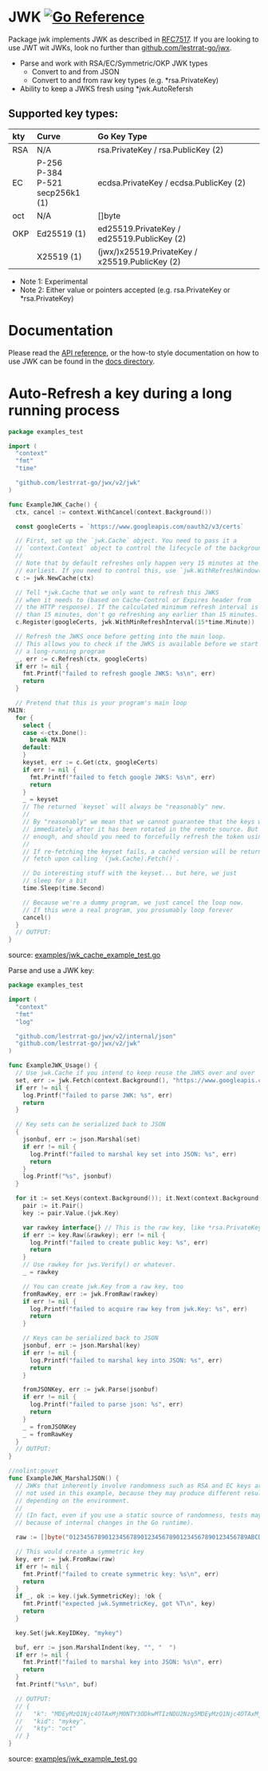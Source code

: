# JWK [![Go Reference](https://pkg.go.dev/badge/github.com/lestrrat-go/jwx/v2/jwk.svg)](https://pkg.go.dev/github.com/lestrrat-go/jwx/v2/jwk)

Package jwk implements JWK as described in [RFC7517](https://tools.ietf.org/html/rfc7517).
If you are looking to use JWT wit JWKs, look no further than [github.com/lestrrat-go/jwx](../jwt).

* Parse and work with RSA/EC/Symmetric/OKP JWK types
  * Convert to and from JSON
  * Convert to and from raw key types (e.g. *rsa.PrivateKey)
* Ability to keep a JWKS fresh using *jwk.AutoRefersh

## Supported key types:

| kty | Curve                   | Go Key Type                                   |
|:----|:------------------------|:----------------------------------------------|
| RSA | N/A                     | rsa.PrivateKey / rsa.PublicKey (2)            |
| EC  | P-256<br>P-384<br>P-521<br>secp256k1 (1) | ecdsa.PrivateKey / ecdsa.PublicKey (2)        |
| oct | N/A                     | []byte                                        |
| OKP | Ed25519 (1)             | ed25519.PrivateKey / ed25519.PublicKey (2)    |
|     | X25519 (1)              | (jwx/)x25519.PrivateKey / x25519.PublicKey (2)|

* Note 1: Experimental
* Note 2: Either value or pointers accepted (e.g. rsa.PrivateKey or *rsa.PrivateKey)

# Documentation

Please read the [API reference](https://pkg.go.dev/github.com/lestrrat-go/jwx/v2/jwk), or
the how-to style documentation on how to use JWK can be found in the [docs directory](../docs/04-jwk.md).

# Auto-Refresh a key during a long running process

<!-- INCLUDE(examples/jwk_cache_example_test.go) -->
```go
package examples_test

import (
  "context"
  "fmt"
  "time"

  "github.com/lestrrat-go/jwx/v2/jwk"
)

func ExampleJWK_Cache() {
  ctx, cancel := context.WithCancel(context.Background())

  const googleCerts = `https://www.googleapis.com/oauth2/v3/certs`

  // First, set up the `jwk.Cache` object. You need to pass it a
  // `context.Context` object to control the lifecycle of the background fetching goroutine.
  //
  // Note that by default refreshes only happen very 15 minutes at the
  // earliest. If you need to control this, use `jwk.WithRefreshWindow()`
  c := jwk.NewCache(ctx)

  // Tell *jwk.Cache that we only want to refresh this JWKS
  // when it needs to (based on Cache-Control or Expires header from
  // the HTTP response). If the calculated minimum refresh interval is less
  // than 15 minutes, don't go refreshing any earlier than 15 minutes.
  c.Register(googleCerts, jwk.WithMinRefreshInterval(15*time.Minute))

  // Refresh the JWKS once before getting into the main loop.
  // This allows you to check if the JWKS is available before we start
  // a long-running program
  _, err := c.Refresh(ctx, googleCerts)
  if err != nil {
    fmt.Printf("failed to refresh google JWKS: %s\n", err)
    return
  }

  // Pretend that this is your program's main loop
MAIN:
  for {
    select {
    case <-ctx.Done():
      break MAIN
    default:
    }
    keyset, err := c.Get(ctx, googleCerts)
    if err != nil {
      fmt.Printf("failed to fetch google JWKS: %s\n", err)
      return
    }
    _ = keyset
    // The returned `keyset` will always be "reasonably" new.
    //
    // By "reasonably" we mean that we cannot guarantee that the keys will be refreshed
    // immediately after it has been rotated in the remote source. But it should be close\
    // enough, and should you need to forcefully refresh the token using the `(jwk.Cache).Refresh()` method.
    //
    // If re-fetching the keyset fails, a cached version will be returned from the previous successful
    // fetch upon calling `(jwk.Cache).Fetch()`.

    // Do interesting stuff with the keyset... but here, we just
    // sleep for a bit
    time.Sleep(time.Second)

    // Because we're a dummy program, we just cancel the loop now.
    // If this were a real program, you prosumably loop forever
    cancel()
  }
  // OUTPUT:
}
```
source: [examples/jwk_cache_example_test.go](https://github.com/lestrrat-go/jwx/blob/refs/heads/develop/v2/examples/jwk_cache_example_test.go)
<!-- END INCLUDE -->

Parse and use a JWK key:

<!-- INCLUDE(examples/jwk_example_test.go) -->
```go
package examples_test

import (
  "context"
  "fmt"
  "log"

  "github.com/lestrrat-go/jwx/v2/internal/json"
  "github.com/lestrrat-go/jwx/v2/jwk"
)

func ExampleJWK_Usage() {
  // Use jwk.Cache if you intend to keep reuse the JWKS over and over
  set, err := jwk.Fetch(context.Background(), "https://www.googleapis.com/oauth2/v3/certs")
  if err != nil {
    log.Printf("failed to parse JWK: %s", err)
    return
  }

  // Key sets can be serialized back to JSON
  {
    jsonbuf, err := json.Marshal(set)
    if err != nil {
      log.Printf("failed to marshal key set into JSON: %s", err)
      return
    }
    log.Printf("%s", jsonbuf)
  }

  for it := set.Keys(context.Background()); it.Next(context.Background()); {
    pair := it.Pair()
    key := pair.Value.(jwk.Key)

    var rawkey interface{} // This is the raw key, like *rsa.PrivateKey or *ecdsa.PrivateKey
    if err := key.Raw(&rawkey); err != nil {
      log.Printf("failed to create public key: %s", err)
      return
    }
    // Use rawkey for jws.Verify() or whatever.
    _ = rawkey

    // You can create jwk.Key from a raw key, too
    fromRawKey, err := jwk.FromRaw(rawkey)
    if err != nil {
      log.Printf("failed to acquire raw key from jwk.Key: %s", err)
      return
    }

    // Keys can be serialized back to JSON
    jsonbuf, err := json.Marshal(key)
    if err != nil {
      log.Printf("failed to marshal key into JSON: %s", err)
      return
    }

    fromJSONKey, err := jwk.Parse(jsonbuf)
    if err != nil {
      log.Printf("failed to parse json: %s", err)
      return
    }
    _ = fromJSONKey
    _ = fromRawKey
  }
  // OUTPUT:
}

//nolint:govet
func ExampleJWK_MarshalJSON() {
  // JWKs that inherently involve randomness such as RSA and EC keys are
  // not used in this example, because they may produce different results
  // depending on the environment.
  //
  // (In fact, even if you use a static source of randomness, tests may fail
  // because of internal changes in the Go runtime).

  raw := []byte("01234567890123456789012345678901234567890123456789ABCDEF")

  // This would create a symmetric key
  key, err := jwk.FromRaw(raw)
  if err != nil {
    fmt.Printf("failed to create symmetric key: %s\n", err)
    return
  }
  if _, ok := key.(jwk.SymmetricKey); !ok {
    fmt.Printf("expected jwk.SymmetricKey, got %T\n", key)
    return
  }

  key.Set(jwk.KeyIDKey, "mykey")

  buf, err := json.MarshalIndent(key, "", "  ")
  if err != nil {
    fmt.Printf("failed to marshal key into JSON: %s\n", err)
    return
  }
  fmt.Printf("%s\n", buf)

  // OUTPUT:
  // {
  //   "k": "MDEyMzQ1Njc4OTAxMjM0NTY3ODkwMTIzNDU2Nzg5MDEyMzQ1Njc4OTAxMjM0NTY3ODlBQkNERUY",
  //   "kid": "mykey",
  //   "kty": "oct"
  // }
}
```
source: [examples/jwk_example_test.go](https://github.com/lestrrat-go/jwx/blob/refs/heads/develop/v2/examples/jwk_example_test.go)
<!-- END INCLUDE -->
